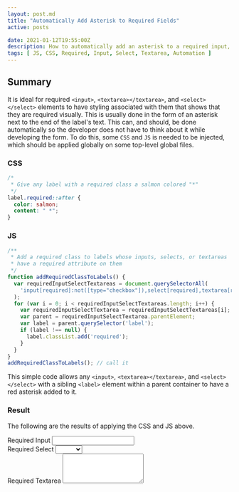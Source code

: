 ```yaml
---
layout: post.md
title: "Automatically Add Asterisk to Required Fields"
active: posts

date: 2021-01-12T19:55:00Z
description: How to automatically add an asterisk to a required input, textarea, or select element. 
tags: [ JS, CSS, Required, Input, Select, Textarea, Automation ]
---
```


## Summary

It is ideal for required `<input>`, `<textarea></textarea>`, and `<select></select>` elements to have styling associated with them that shows that they are required visually. This is usually done in the form of an asterisk next to the end of the label's text. This can, and should, be done automatically so the developer does not have to think about it while developing the form. To do this, some `CSS` and `JS` is needed to be injected, which should be applied globally on some top-level global files.

### CSS

```css
/*
 * Give any label with a required class a salmon colored "*"
 */
label.required::after {
  color: salmon;
  content: " *";
}
```

### JS

```js
/**
 * Add a required class to labels whose inputs, selects, or textareas
 * have a required attribute on them
 */
function addRequiredClassToLabels() {
  var requiredInputSelectTextareas = document.querySelectorAll(
    'input[required]:not([type="checkbox"]),select[required],textarea[required]'
  );
  for (var i = 0; i < requiredInputSelectTextareas.length; i++) {
    var requiredInputSelectTextarea = requiredInputSelectTextareas[i];
    var parent = requiredInputSelectTextarea.parentElement;
    var label = parent.querySelector('label');
    if (label !== null) {
      label.classList.add('required');
    }
  }
}
addRequiredClassToLabels(); // call it
```

This simple code allows any `<input>`, `<textarea></textarea>`, and `<select></select>` with a sibling `<label>` element within a parent container to have a red asterisk added to it.

### Result

The following are the results of applying the CSS and JS above.

<div class="form-group my-2">
  <label for="required_field1">Required Input</label>
  <input type="text" class="form-control" name="required_field1" id="required_field1" required>
</div>
<div class="form-group my-2">
<label for="required_field2">Required Select</label>
<select id="required_field2" name="required_field2" class="form-control" required>
  <option value=""></option>
  <option value="lorem">Lorem</option>
  <option value="ipsum">Ipsum</option>
</select>
</div>
<div class="form-group my-2">
<label for="required_field3">Required Textarea</label>
<textarea id="required_field3" name="required_field3" rows="4" required class="form-control"></textarea>
</div>
